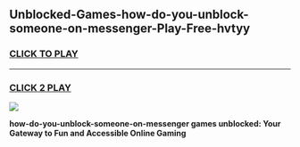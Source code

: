 
## Unblocked-Games-how-do-you-unblock-someone-on-messenger-Play-Free-hvtyy
<h3>
<a href="https://premium76.site?title=how-do-you-unblock-someone-on-messenger&ref=21A">CLICK TO PLAY</a></h3>
<hr>

<h3>
<a href="https://premium76.site?title=how-do-you-unblock-someone-on-messenger&ref=21A">CLICK 2 PLAY</a>
  
</h3>

<a href="https://premium76.site?title=how-do-you-unblock-someone-on-messenger&ref=21A"><img src="https://clearcache.store/games.png"></a>


**how-do-you-unblock-someone-on-messenger games unblocked: Your Gateway to Fun and Accessible Online Gaming**
